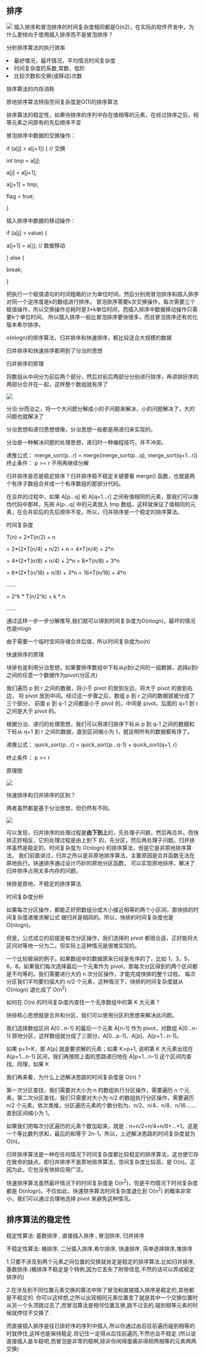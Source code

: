 <h2>排序</h2>
<img src="https://static001.geekbang.org/resource/image/fb/cd/fb8394a588b12ff6695cfd664afb17cd.jpg"/>
插入排序和冒泡排序的时间复杂度相同都是O(n2)，在实际的软件开发中，为什么更倾向于使用插入排序而不是冒泡排序？
<p>分析排序算法的执行效率</p>
<li>最好情况，最坏情况，平均情况时间复杂度</li>
<li>时间复杂度的系数,常数，低阶</li>
<li>比较次数和交换(或移动)次数</li>
<p>排序算法的内存消耗</p>
原地排序算法特指空间复杂度是O(1)的排序算法
<p>排序算法的稳定性，如果待排序的序列中存在值相等的元素，在经过排序之后，相等元素之间原有的先后顺序不变</p>
冒泡排序中数据的交换操作：
<p>  if (a[j] > a[j+1]) { // 交换</p>
<p>  int tmp = a[j];</p>
<p>  a[j] = a[j+1];</p>
<p>   a[j+1] = tmp;</p>
<p>  flag = true;</p>
<p>  }</p>

插入排序中数据的移动操作：
<p>if (a[j] > value) {</p>
<p>  a[j+1] = a[j];  // 数据移动</p>
<p>} else {</p>
<p>  break;</p>
<p>}</p>
把执行一个赋值语句的时间粗略的计为单位时间，然后分别用冒泡排序和插入排序对同一个逆序度是k的数组进行排序。
冒泡排序需要k次交换操作，每次需要三个赋值操作，所以交换操作总耗时是3*k单位时间，而插入排序中数据移动操作只需要k个单位时间。
所以插入排序一般比冒泡排序要快很多，而且冒泡排序还有优化版本希尔排序。
<p>o(nlogn)的排序算法，归并排序和快速排序，都比较适合大规模的数据</p>
<p>归并排序和快速排序都用到了分治的思想</p>
<p>归并排序的原理</p>
<p>将数组从中间分为前后两个部分，然后对前后两部分分别进行排序，再讲排好序的两部分合并在一起，这样整个数组就有序了</p>
<img src="https://static001.geekbang.org/resource/image/db/2b/db7f892d3355ef74da9cd64aa926dc2b.jpg"/>
<p>分治:分而治之，将一个大问题分解成小的子问题来解决，小的问题解决了，大的问题也就解决了</p>
分治思想和递归思想很像，分治思想一般都是用递归来实现的。
<p>分治是一种解决问题的处理思想，递归时一种编程技巧，并不冲突。</p>
<p>
递推公式：
merge_sort(p…r) = merge(merge_sort(p…q), merge_sort(q+1…r))
终止条件：
p >= r 不用再继续分解
</p>
<p>归并排序是否是稳定排序？归并排序稳不稳定关键要看 merge() 函数，也就是两个有序子数组合并成一个有序数组的那部分代码。</p>
<p>在合并的过程中，如果 A[p…q] 和 A[q+1…r] 之间有值相同的元素，那我们可以像伪代码中那样，先把 A[p…q] 中的元素放入 tmp 数组。这样就保证了值相同的元素，在合并前后的先后顺序不变。所以，归并排序是一个稳定的排序算法。</p>
<p>时间复杂度</p>
<p>   T(n) = 2*T(n/2) + n</p> 
 <p>      = 2*(2*T(n/4) + n/2) + n = 4*T(n/4) + 2*n</p> 
 <p>      = 4*(2*T(n/8) + n/4) + 2*n = 8*T(n/8) + 3*n</p> 
 <p>      = 8*(2*T(n/16) + n/8) + 3*n = 16*T(n/16) + 4*n</p> 
 <p>      ......</p> 
 <p>      = 2^k * T(n/2^k) + k * n</p> 
 <p>      ......</p> 
 <p>通过这样一步一步分解推导,我们就可以得到时间复杂度为O(nlogn)，最坏的情况也是nlogn</p>
 <p>由于需要一个临时空间存储合并后值，所以时间复杂度为o(n)</p>
 <p>快速排序的原理</p>
 <p>块排也是利用分治思想，如果要排序数组中下标从p到r之间的一组数据，选择p到r之间的任意一个数据作为pivot(分区点)</p>
<p>我们遍历 p 到 r 之间的数据，将小于 pivot 的放到左边，将大于 pivot 的放到右边，
将 pivot 放到中间。经过这一步骤之后，数组 p 到 r 之间的数据就被分成了三个部分，
前面 p 到 q-1 之间都是小于 pivot 的，中间是 pivot，后面的 q+1 到 r 之间是大于 pivot 的。
</p>
<p>根据分治、递归的处理思想，我们可以用递归排序下标从 p 到 q-1 之间的数据和下标从 q+1 到 r 之间的数据，直到区间缩小为 1，就说明所有的数据都有序了。</p>

</p>
递推公式：
quick_sort(p…r) = quick_sort(p…q-1) + quick_sort(q+1, r)

终止条件：
p >= r
</p>
<p>原理图</p>
<img src="https://static001.geekbang.org/resource/image/08/e7/086002d67995e4769473b3f50dd96de7.jpg"/>

<p>快速排序和归并排序的区别？</p>
两者虽然都是基于分治思想，但仍然有不同。
<p>
<img src="https://static001.geekbang.org/resource/image/aa/05/aa03ae570dace416127c9ccf9db8ac05.jpg"/>
</p>
<p>可以发现，归并排序的处理过程是<strong>由下到上</strong>的，先处理子问题，然后再合并。而快排正好相反，它的处理过程是由上到下
的，先分区，然后再处理子问题。归并排序虽然是稳定的、时间复杂度为 O(nlogn) 的排序算法，但是它是非原地排序算法。
我们前面讲过，归并之所以是非原地排序算法，主要原因是合并函数无法在原地执行。快速排序通过设计巧妙的原地分区函数，
可以实现原地排序，解决了归并排序占用太多内存的问题。
</p>
<p>快排是原地，不稳定的排序算法</p>
<p>时间复杂度分析</p>
如果每次分区操作，都能正好把数组分成大小接近相等的两个小区间，那快排的时间复杂度递推求解公式
跟归并是相同的。所以，快排的时间复杂度也是 O(nlogn)。
<p>但是，公式成立的前提是每次分区操作，我们选择的 pivot 都很合适，正好能将大区间对等地一分为二。但实际上这种情况是很难实现的。</p>
一个比较极端的例子。如果数组中的数据原来已经是有序的了，比如 1，3，5，6，8。如果我们每次选择最后一个元素作为 pivot，那每次分区得到的两个区间都是不均等的。我们需要进行大约 n 次分区操作，才能完成快排的整个过程。
每次分区我们平均要扫描大约 n/2 个元素，这种情况下，快排的时间复杂度就从 O(nlogn) 退化成了 O(n<sup>2</sup>)

<p>如何在 O(n) 的时间复杂度内查找一个无序数组中的第 K 大元素？</p>
快排核心思想就是合并和分区，我们可以使用分区的思想来解决此问题。
<p>我们选择数组区间 A[0…n-1] 的最后一个元素 A[n-1] 作为 pivot，对数组 A[0…n-1] 原地分区，这样数组就分成了三部分，A[0…p-1]、A[p]、A[p+1…n-1]。</p>
<p>如果 p+1=K，那 A[p] 就是要求解的元素；如果 K>p+1, 说明第 K 大元素出现在 A[p+1…n-1] 区间，我们再按照上面的思路递归地在 A[p+1…n-1] 这个区间内查找。同理，如果 K<p+1，那我们就在 A[0…p-1] 区间查找。</p>
<p>我们再来看，为什么上述解决思路的时间复杂度是 O(n)？</p>
<p>第一次分区查找，我们需要对大小为 n 的数组执行分区操作，需要遍历 n 个元素。第二次分区查找，我们只需要对大小为 n/2 的数组执行分区操作，需要遍历 n/2 个元素。依次类推，分区遍历元素的个数分别为、n/2、n/4、n/8、n/16.……直到区间缩小为 1。</p>
<p>如果我们把每次分区遍历的元素个数加起来，就是：n+n/2+n/4+n/8+…+1。这是一个等比数列求和，最后的和等于 2n-1。所以，上述解决思路的时间复杂度就为 O(n)。</p>
<p>归并排序算法是一种在任何情况下时间复杂度都比较稳定的排序算法，这也使它存在致命的缺点，即归并排序不是原地排序算法，空间复杂度比较高，是 O(n)。正因为此，它也没有快排应用广泛。</p>
<p>快速排序算法虽然最坏情况下的时间复杂度是 O(n<sup>2</sup>)，但是平均情况下时间复杂度都是 O(nlogn)。不仅如此，快速排序算法时间复杂度退化到 O(n<sup>2</sup>) 的概率非常小，我们可以通过合理地选择 pivot 来避免这种情况。</p>


<h2>排序算法的稳定性</h2>
<p>稳定性算法:   基数排序 , 直接插入排序 , 冒泡排序, 归并排序</p>
<p>不稳定性算法: 桶排序,    二分插入排序,希尔排序, 快速排序,   简单选择排序,堆排序</p>
1.只要不涉及到两个元素之间位置的交换就肯定是稳定的排序算法.比如归并排序,基数排序.(桶排序不稳定是个特例,因为它丢失了附带信息,不然的话可以弄成稳定排序的)

2.在涉及到不同位置元素交换的算法中除了冒泡和直接插入排序是稳定的,其他都是不稳定的.
你可以这样想,之所以出现相同元素位置变了就是其中一个交换位置时从另一个头顶跳过去了,而冒泡算法是相邻位置互换,跳不过去的,碰到相等元素的时候就停住不交换了.

而直接插入排序是往已排好序的序列中插入.所以你通过由后往前遍历碰到相等的时就停住,这样也能保持稳定.但记住一定得从后往前遍历,不然也会不稳定.(所以说直接插入是半稳吧,而冒泡是非常的稳啊,除非你闲得蛋痛非得把两相等的元素两两交换)

 
 